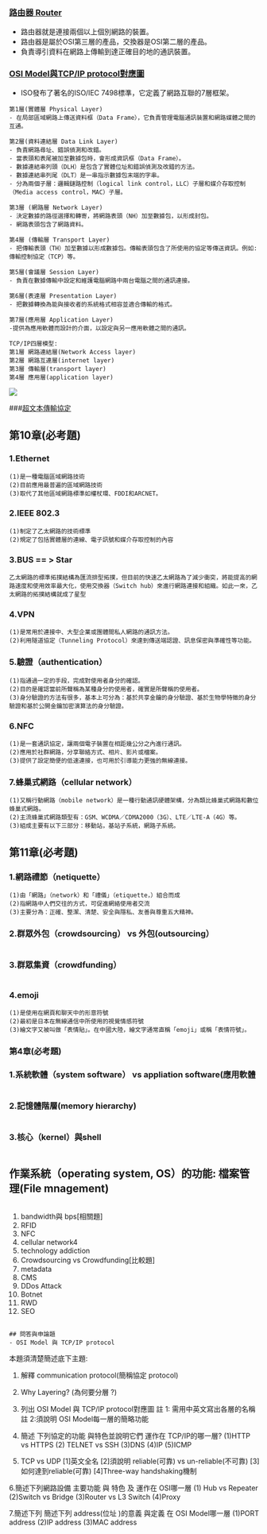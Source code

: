 # 

### [路由器 Router](https://zh.wikipedia.org/wiki/%E8%B7%AF%E7%94%B1%E5%99%A8)
- 路由器就是連接兩個以上個別網路的裝置。
- 路由器是屬於OSI第三層的產品，交換器是OSI第二層的產品。
- 負責導引資料在網路上傳輸到達正確目的地的通訊裝置。

### [OSI Model與TCP/IP protocol對應圖](https://zh.wikipedia.org/wiki/OSI%E6%A8%A1%E5%9E%8B)
- ISO發布了著名的ISO/IEC 7498標準，它定義了網路互聯的7層框架。
 ```
 第1層(實體層 Physical Layer)
- 在局部區域網路上傳送資料框（Data Frame），它負責管理電腦通訊裝置和網路媒體之間的互通。

 第2層(資料連結層 Data Link Layer)
- 負責網路尋址、錯誤偵測和改錯。
- 當表頭和表尾被加至數據包時，會形成資訊框（Data Frame）。
- 數據連結串列頭（DLH）是包含了實體位址和錯誤偵測及改錯的方法。
- 數據連結串列尾（DLT）是一串指示數據包末端的字串。
- 分為兩個子層：邏輯鏈路控制（logical link control，LLC）子層和媒介存取控制（Media access control，MAC）子層。

 第3層 (網路層 Network Layer)
- 決定數據的路徑選擇和轉寄，將網路表頭（NH）加至數據包，以形成封包。
- 網路表頭包含了網路資料。

 第4層 (傳輸層 Transport Layer)
- 把傳輸表頭（TH）加至數據以形成數據包。傳輸表頭包含了所使用的協定等傳送資訊。例如:傳輸控制協定（TCP）等。

 第5層(會議層 Session Layer)
- 負責在數據傳輸中設定和維護電腦網路中兩台電腦之間的通訊連接。

 第6層(表達層 Presentation Layer)
- 把數據轉換為能與接收者的系統格式相容並適合傳輸的格式。

 第7層(應用層 Application Layer)
-提供為應用軟體而設計的介面，以設定與另一應用軟體之間的通訊。
 ```
 ```
 TCP/IP四層模型:
第1層 網路連結層(Network Access layer)
第2層 網路互連層(internet layer)
第3層 傳輸層(transport layer)
第4層 應用層(application layer)
 ```
 
![](https://raw.githubusercontent.com/MyDearGreatTeacher/2021_2_courses/main/%E8%B3%87%E8%A8%8A%E7%A7%91%E6%8A%80%E6%A6%82%E8%AB%96/%E8%A8%88%E7%AE%97%E6%A9%9F%E7%B6%B2%E8%B7%AF/%E9%80%9A%E8%A8%8A%E5%8D%94%E5%AE%9A.png)

###[超文本傳輸協定]()

## 第10章(必考題)
### 1.Ethernet
```
(1)是一種電腦區域網路技術
(2)目前應用最普遍的區域網路技術
(3)取代了其他區域網路標準如權杖環、FDDI和ARCNET。
```
### 2.IEEE 802.3 
```
(1)制定了乙太網路的技術標準
(2)規定了包括實體層的連線、電子訊號和媒介存取控制的內容
```
### 3.BUS == > Star 
```
乙太網路的標準拓撲結構為匯流排型拓撲，但目前的快速乙太網路為了減少衝突，將能提高的網路速度和使用效率最大化，使用交換器（Switch hub）來進行網路連接和組織。如此一來，乙太網路的拓撲結構就成了星型
```
### 4.VPN
```
(1)是常用於連接中、大型企業或團體間私人網路的通訊方法。
(2)利用隧道協定（Tunneling Protocol）來達到傳送端認證、訊息保密與準確性等功能。
```
### 5.驗證（authentication）
```
(1)指通過一定的手段，完成對使用者身分的確認。
(2)目的是確認當前所聲稱為某種身分的使用者，確實是所聲稱的使用者。
(3)身分驗證的方法有很多，基本上可分為：基於共享金鑰的身分驗證、基於生物學特徵的身分驗證和基於公開金鑰加密演算法的身分驗證。
```
### 6.NFC
```
(1)是一套通訊協定，讓兩個電子裝置在相距幾公分之內進行通訊。
(2)應用於社群網路，分享聯絡方式、相片、影片或檔案。
(3)提供了設定簡便的低速連接，也可用於引導能力更強的無線連接。
```
### 7.蜂巢式網路（cellular network）
```
(1)又稱行動網路（mobile network）是一種行動通訊硬體架構，分為類比蜂巢式網路和數位蜂巢式網路。
(2)主流蜂巢式網路類型有：GSM、WCDMA／CDMA2000（3G）、LTE／LTE-A（4G）等。
(3)組成主要有以下三部分：移動站，基站子系統，網路子系統。
```
 ## 第11章(必考題)
### 1.網路禮節（netiquette）
```
(1)由「網路」（network）和「禮儀」（etiquette，）組合而成
(2)指網路中人們交往的方式，可促進網絡使用者交流
(3)主要分為：正確、整潔、清楚、安全與隱私、友善與尊重五大精神。
```
### 2.群眾外包（crowdsourcing） vs 外包(outsourcing）
```

```
### 3.群眾集資（crowdfunding）
```

```
### 4.emoji
```
(1)是使用在網頁和聊天中的形意符號
(2)最初是日本在無線通信中所使用的視覺情感符號
(3)繪文字又被叫做「表情貼」。在中國大陸，繪文字通常直稱「emoji」或稱「表情符號」。
```
 
 ### 第4章(必考題)
### 1.系統軟體（system software） vs appliation software(應用軟體
```

```
### 2.記憶體階層(memory hierarchy)
```

```
### 3.核心（kernel）與shell
```

```
## 作業系統（operating system, OS）的功能: 檔案管理(File mnagement)
```

```
1. bandwidth與 bps[相關題]
2. RFID
3. NFC
4. cellular network4
5. technology addiction
6. Crowdsourcing vs Crowdfunding[比較題]
7. metadata
8. CMS
9. DDos Attack
10. Botnet
11. RWD
12. SEO
```

## 問答與申論題 
- OSI Model 與 TCP/IP protocol
```
本題須清楚簡述底下主題:
1. 解釋 communication protocol(簡稱協定 protocol)

2. Why Layering? (為何要分層 ?)

3. 列出 OSI Model 與 TCP/IP protocol對應圖
   註 1: 需用中英文寫出各層的名稱
    註 2:須說明 OSI Model每一層的簡略功能

4. 簡述 下列協定的功能 與特色並說明它們 運作在 TCP/IP的哪一層?
   (1)HTTP vs HTTPS (2) TELNET vs SSH (3)DNS (4)IP (5)ICMP

5. TCP vs UDP
[1]英文全名
[2]須說明 reliable(可靠) vs un-reliable(不可靠)
[3]如何達到reliable(可靠)
[4]Three-way handshaking機制

6.簡述下列網路設備  主要功能 與 特色 及 運作在 OSI哪一層
(1) Hub vs Repeater
(2)Switch vs Bridge
(3)Router vs L3 Switch
(4)Proxy

7.簡述下列 簡述下列 address(位址 )的意義 與定義 在 OSI Model哪一層
(1)PORT address
(2)IP address
(3)MAC address
```
